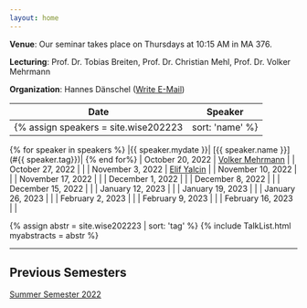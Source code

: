 ```yaml
---
layout: home
---
```


**Venue**: Our seminar takes place on Thursdays at 10:15 AM in MA 376.

**Lecturing**: Prof. Dr. Tobias Breiten, Prof. Dr. Christian Mehl, Prof. Dr. Volker Mehrmann

**Organization**: Hannes Dänschel ([Write E-Mail](mailto:daenschel@math.tu-berlin.de))


| Date              | Speaker                 |
|-------------------|-------------------------|
{% assign speakers = site.wise202223 | sort: 'name' %}
{% for speaker in speakers %}
|{{ speaker.mydate }}| [{{ speaker.name }}](#{{ speaker.tag}})|
{% end for%}
| October  20, 2022 | [Volker Mehrmann](#1)   |
| October  27, 2022 |						  |
| November  3, 2022 | [Elif Yalcin](#2)		|
| November 10, 2022 |                         |
| November 17, 2022 |                         |
| December  1, 2022 |                         |
| December  8, 2022 |                         |
| December 15, 2022 |                         |
| January  12, 2023 |                         |
| January  19, 2023 |                         |
| January  26, 2023 |                         |
| February  2, 2023 |                         |
| February  9, 2023 |                         |
| February 16, 2023 |                         |


{% assign abstr = site.wise202223 | sort: 'tag' %}
{% include TalkList.html myabstracts = abstr %}

*** 
## Previous Semesters
[Summer Semester 2022](/SoSe2022)
